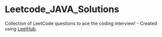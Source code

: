 # Leetcode_JAVA_Solutions
Collection of LeetCode questions to ace the coding interview! - Created using [LeetHub](https://github.com/QasimWani/LeetHub).

